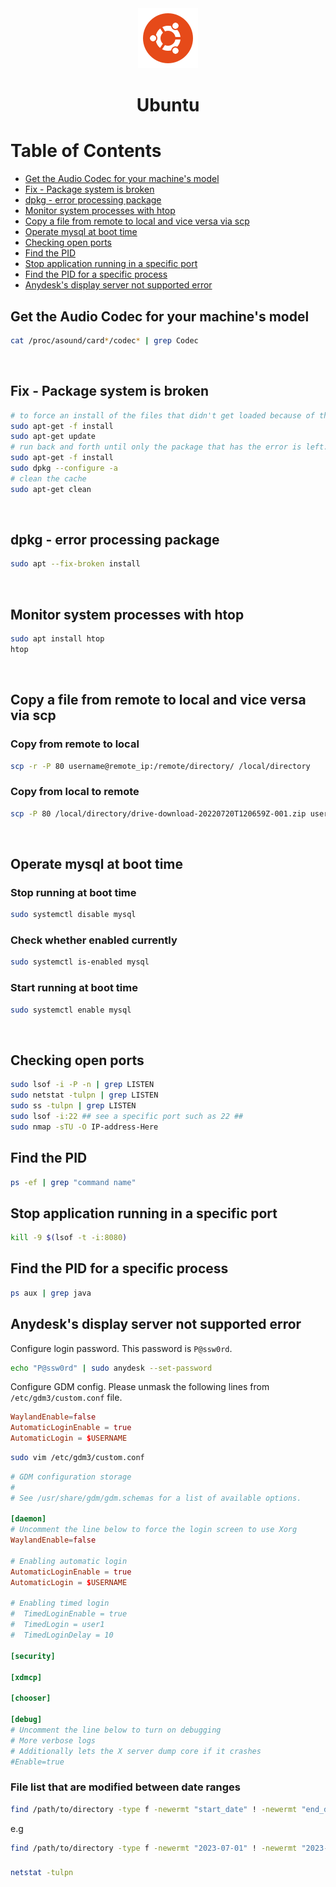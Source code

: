 <div align="center">
  <a href="https://ubuntu.com/">
    <img alt="ubuntu" src="../logos/ubuntu.png"/>
  </a>
  <h1>Ubuntu</h1>
</div>

# Table of Contents

- [Get the Audio Codec for your machine's model](#get-the-audio-codec-for-your-machine's-model)
- [Fix - Package system is broken](#fix---package-system-is-broken)
- [dpkg - error processing package](#dpkg---error-processing-package)
- [Monitor system processes with htop](#monitor-system-processes-with-htop)
- [Copy a file from remote to local and vice versa via scp](#copy-a-file-from-remote-to-local-and-vice-versa-via-scp)
- [Operate mysql at boot time](#operate-mysql-at-boot-time)
- [Checking open ports](#checking-open-ports)
- [Find the PID](#find-the-pid)
- [Stop application running in a specific port](#stop-application-running-in-a-specific-port)
- [Find the PID for a specific process](#find-the-pid-for-a-specific-process)
- [Anydesk's display server not supported error](#anydesks-display-server-not-supported-error)

## Get the Audio Codec for your machine's model

```sh
cat /proc/asound/card*/codec* | grep Codec
```

<br>

## Fix - Package system is broken

```sh
# to force an install of the files that didn't get loaded because of the error
sudo apt-get -f install
sudo apt-get update
# run back and forth until only the package that has the error is left.
sudo apt-get -f install
sudo dpkg --configure -a
# clean the cache
sudo apt-get clean
```

<br>

## dpkg - error processing package

```sh
sudo apt --fix-broken install
```

<br>

## Monitor system processes with htop

```sh
sudo apt install htop
htop
```

<br>

## Copy a file from remote to local and vice versa via scp

### Copy from remote to local

```sh
scp -r -P 80 username@remote_ip:/remote/directory/ /local/directory
```

### Copy from local to remote

```sh
scp -P 80 /local/directory/drive-download-20220720T120659Z-001.zip username@remote_ip:/remote/directory
```

<br>

## Operate mysql at boot time

### Stop running at boot time

```sh
sudo systemctl disable mysql
```

### Check whether enabled currently

```sh
sudo systemctl is-enabled mysql
```

### Start running at boot time

```sh
sudo systemctl enable mysql
```

<br>

## Checking open ports

```sh
sudo lsof -i -P -n | grep LISTEN
sudo netstat -tulpn | grep LISTEN
sudo ss -tulpn | grep LISTEN
sudo lsof -i:22 ## see a specific port such as 22 ##
sudo nmap -sTU -O IP-address-Here
```

## Find the PID

```sh
ps -ef | grep "command name"
```

## Stop application running in a specific port

```sh
kill -9 $(lsof -t -i:8080)
```

## Find the PID for a specific process

```sh
ps aux | grep java
```

## Anydesk's display server not supported error

Configure login password. This password is `P@ssw0rd`.

```sh
echo "P@ssw0rd" | sudo anydesk --set-password
```

Configure GDM config. Please unmask the following lines from `/etc/gdm3/custom.conf` file.

```conf
WaylandEnable=false
AutomaticLoginEnable = true
AutomaticLogin = $USERNAME
```

```sh
sudo vim /etc/gdm3/custom.conf
```

```conf
# GDM configuration storage
#
# See /usr/share/gdm/gdm.schemas for a list of available options.

[daemon]
# Uncomment the line below to force the login screen to use Xorg
WaylandEnable=false

# Enabling automatic login
AutomaticLoginEnable = true
AutomaticLogin = $USERNAME

# Enabling timed login
#  TimedLoginEnable = true
#  TimedLogin = user1
#  TimedLoginDelay = 10

[security]

[xdmcp]

[chooser]

[debug]
# Uncomment the line below to turn on debugging
# More verbose logs
# Additionally lets the X server dump core if it crashes
#Enable=true
```

### File list that are modified between date ranges

```sh
find /path/to/directory -type f -newermt "start_date" ! -newermt "end_date"
```

e.g

```sh
find /path/to/directory -type f -newermt "2023-07-01" ! -newermt "2023-07-15"
```

###

```sh
netstat -tulpn
```
